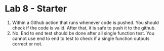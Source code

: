 # Lab 8 - Starter
1. Within a Github action that runs whenever code is pushed. You should check if the code is valid. After that, it is safe to push it to the github.  
2. No. End to end test should be done after all single function test. You cannot use end to end to test to check if a single function outputs correct or not.
